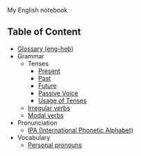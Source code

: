 My English notebook 

## Table of Content

- [Glossary (eng-heb)](../main/Glossary.md)
- Grammar 
  - Tenses
    - [Present](../main/Tenses/Past.md)
    - [Past](../main/Tenses/Past.md)
    - [Future](../main/Tenses/Future.md)
    - [Passive Voice](../main/Passive.md)
    - [Usage of Tenses](../main/Usage.md)
  - [Irregular verbs](../main/Irregular%20verbs.md)
  - [Modal verbs](../main/Modal%20verbs.md)
- Pronunciation 
  - [IPA (International Phonetic Alphabet)](../main/IPA.md)
- Vocabulary
  - [Personal pronouns](../main/Personal%20pronouns.md)
